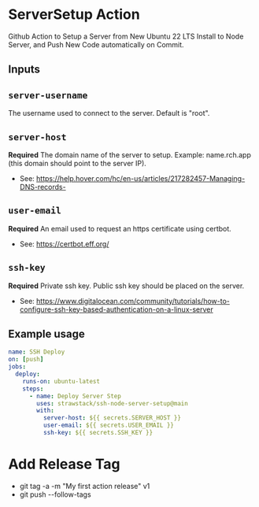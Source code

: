 # ServerSetup Action

Github Action to Setup a Server from New Ubuntu 22 LTS Install to Node Server, and Push New Code automatically on Commit.

## Inputs

## `server-username`

The username used to connect to the server. Default is "root".

## `server-host`

**Required** The domain name of the server to setup. Example: name.rch.app (this domain should point to the server IP). 
- See: https://help.hover.com/hc/en-us/articles/217282457-Managing-DNS-records-

## `user-email`

**Required** An email used to request an https certificate using certbot.
- See: https://certbot.eff.org/

## `ssh-key`

**Required** Private ssh key. Public ssh key should be placed on the server.
- See: https://www.digitalocean.com/community/tutorials/how-to-configure-ssh-key-based-authentication-on-a-linux-server

## Example usage

```yaml
name: SSH Deploy
on: [push]
jobs:
  deploy:
    runs-on: ubuntu-latest
    steps:
      - name: Deploy Server Step
        uses: strawstack/ssh-node-server-setup@main
        with:
          server-host: ${{ secrets.SERVER_HOST }}
          user-email: ${{ secrets.USER_EMAIL }}
          ssh-key: ${{ secrets.SSH_KEY }}
```

# Add Release Tag
- git tag -a -m "My first action release" v1
- git push --follow-tags
